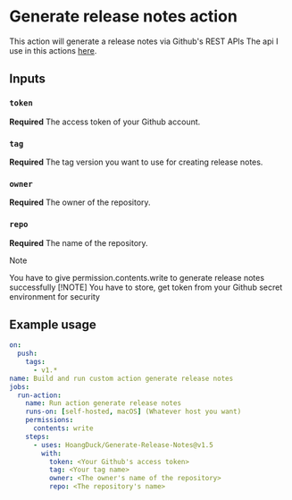 # Generate release notes action

This action will generate a release notes via Github's REST APIs
The api I use in this actions [here](https://docs.github.com/en/rest/releases/releases?apiVersion=2022-11-28).

## Inputs

### `token`

**Required** The access token of your Github account.
### `tag`

**Required** The tag version you want to use for creating release notes.
### `owner`

**Required** The owner of the repository.
### `repo`

**Required** The name of the repository.

> [!NOTE]
> You have to give permission.contents.write to generate release notes successfully
> [!NOTE]
> You have to store, get token from your Github secret environment for security

## Example usage

```yaml
on:
  push:
    tags:
      - v1.*
name: Build and run custom action generate release notes
jobs:
  run-action:
    name: Run action generate release notes
    runs-on: [self-hosted, macOS] (Whatever host you want)
    permissions:
      contents: write
    steps:
      - uses: HoangDuck/Generate-Release-Notes@v1.5
        with:
          token: <Your Github's access token>
          tag: <Your tag name>
          owner: <The owner's name of the repository>
          repo: <The repository's name>
```
